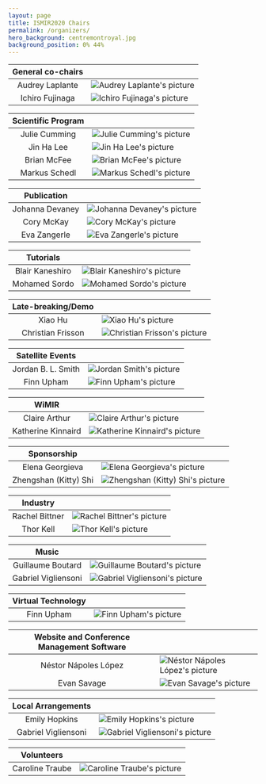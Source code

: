 ```yaml
---
layout: page
title: ISMIR2020 Chairs
permalink: /organizers/
hero_background: centremontroyal.jpg
background_position: 0% 44%
---
```


| General co-chairs  |                                                                                                |
|:------------------:|:-----------------------------------------------------------------------------------------------|
| Audrey Laplante    | ![Audrey Laplante's picture](/ISMIR2020/assets/img/organizers/audrey_100px.jpg "Audrey Laplante") |
| Ichiro Fujinaga    | ![Ichiro Fujinaga's picture](/ISMIR2020/assets/img/organizers/ich_100px.jpg "Ichiro Fujinaga") |

| Scientific Program  |                                                                                               |
|:-------------------:|:----------------------------------------------------------------------------------------------|
| Julie Cumming       | ![Julie Cumming's picture](/ISMIR2020/assets/img/organizers/julie_100px.jpg "Julie Cumming")    |
| Jin Ha Lee          | ![Jin Ha Lee's picture](/ISMIR2020/assets/img/organizers/jinha_100px.jpg "Jin Ha Lee")        |
| Brian McFee         | ![Brian McFee's picture](/ISMIR2020/assets/img/organizers/brian_100px.jpg "Brian McFee")        |
| Markus Schedl       | ![Markus Schedl's picture](/ISMIR2020/assets/img/organizers/markus_100px.jpg "Markus Schedl") |

| Publication      |                                                                                                |
|:----------------:|:-----------------------------------------------------------------------------------------------|
| Johanna Devaney  | ![Johanna Devaney's picture](/ISMIR2020/assets/img/organizers/johanna_100px.jpg "Johanna Devaney") |
| Cory McKay       | ![Cory McKay's picture](/ISMIR2020/assets/img/organizers/cory_100px.jpg "Cory McKay")          |
| Eva Zangerle     | ![Eva Zangerle's picture](/ISMIR2020/assets/img/organizers/eva_100px.jpg "Eva Zangerle")       |

| Tutorials        |                                                                                                  |
|:----------------:|:-------------------------------------------------------------------------------------------------|
| Blair Kaneshiro  | ![Blair Kaneshiro's picture](/ISMIR2020/assets/img/organizers/blair_100px.jpg "Blair Kaneshiro") |
| Mohamed Sordo    | ![Mohamed Sordo's picture](/ISMIR2020/assets/img/organizers/mohamed_100px.jpg "Mohamed Sordo")       |

| Late-breaking/Demo  |                                                                                                    |
|:-------------------:|:---------------------------------------------------------------------------------------------------|
| Xiao Hu             | ![Xiao Hu's picture](/ISMIR2020/assets/img/organizers/xiaoxhu_100px.jpg "Xiao Hu")                 |
| Christian Frisson   | ![Christian Frisson's picture](/ISMIR2020/assets/img/organizers/christian_100px.jpg "Christian Frisson") |

| Satellite Events    |                                                                                                |
|:-------------------:|:-----------------------------------------------------------------------------------------------|
| Jordan B. L. Smith  | ![Jordan Smith's picture](/ISMIR2020/assets/img/organizers/jordan_100px.jpg "Jordan B. L. Smith") |
| Finn Upham          | ![Finn Upham's picture](/ISMIR2020/assets/img/organizers/finn_100px.jpg "Finn Upham")           |

| WiMIR               |                                                                                                            |
|:-------------------:|:-----------------------------------------------------------------------------------------------------------|
| Claire Arthur       | ![Claire Arthur's picture](/ISMIR2020/assets/img/organizers/claire_100px.jpg "Claire Arthur")              |
| Katherine Kinnaird  | ![Katherine Kinnaird's picture](/ISMIR2020/assets/img/organizers/katherine_100px.jpg "Katherine Kinnaird") |

| Sponsorship            |                                                                                                                  |
|:----------------------:|:-----------------------------------------------------------------------------------------------------------------|
| Elena Georgieva        | ![Elena Georgieva's picture](/ISMIR2020/assets/img/organizers/elena_100px.jpg "Elena Georgieva")                 |
| Zhengshan (Kitty) Shi  | ![Zhengshan (Kitty) Shi's picture](/ISMIR2020/assets/img/organizers/zhengshan_100px.jpg "Zhengshan (Kitty) Shi") |

| Industry        |                                                                                              |
|:---------------:|:---------------------------------------------------------------------------------------------|
| Rachel Bittner  | ![Rachel Bittner's picture](/ISMIR2020/assets/img/organizers/rachel_100px.jpg "Rachel Bittner") |
| Thor Kell       | ![Thor Kell's picture](/ISMIR2020/assets/img/organizers/thor_100px.jpg "Thor Kell") |

| Music                |                                                                                                        |
|:--------------------:|:-------------------------------------------------------------------------------------------------------|
| Guillaume Boutard    | ![Guillaume Boutard's picture](/ISMIR2020/assets/img/organizers/guillaume_100px.jpg "Guillaume Boutard")     |
| Gabriel Vigliensoni  | ![Gabriel Vigliensoni's picture](/ISMIR2020/assets/img/organizers/gabriel_100px.jpg "Gabriel Vigliensoni") |

| Virtual Technology  |                                                                                      |
|:-------------------:|:-------------------------------------------------------------------------------------|
| Finn Upham          | ![Finn Upham's picture](/ISMIR2020/assets/img/organizers/finn_100px.jpg "Finn Upham") |

| Website and Conference Management Software  |                                                                                                             |
|:-------------------------------------------:|:------------------------------------------------------------------------------------------------------------|
| Néstor Nápoles López                        | ![Néstor Nápoles López's picture](/ISMIR2020/assets/img/organizers/nestor_100px.jpg "Néstor Nápoles López") |
| Evan Savage                                 | ![Evan Savage's picture](/ISMIR2020/assets/img/organizers/evan_savage_100px.jpg "Evan Savage")                      |

| Local Arrangements   |                                                                                                        |
|:--------------------:|:-------------------------------------------------------------------------------------------------------|
| Emily Hopkins        | ![Emily Hopkins's picture](/ISMIR2020/assets/img/organizers/emily_100px.jpg "Emily Hopkins")             |
| Gabriel Vigliensoni  | ![Gabriel Vigliensoni's picture](/ISMIR2020/assets/img/organizers/gabriel_100px.jpg "Gabriel Vigliensoni") |

| Volunteers       |                                                                                                |
|:----------------:|:-----------------------------------------------------------------------------------------------|
| Caroline Traube  | ![Caroline Traube's picture](/ISMIR2020/assets/img/organizers/caroline_100px.jpg "Caroline Traube") |
